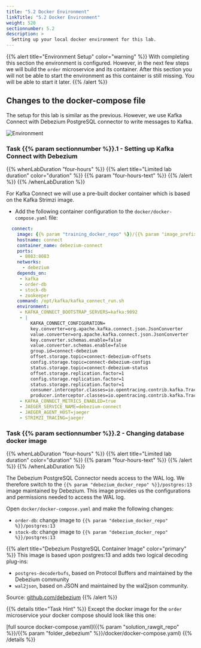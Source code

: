 ```yaml
---
title: "5.2 Docker Environment"
linkTitle: "5.2 Docker Environment"
weight: 520
sectionnumber: 5.2
description: >
  Setting up your local docker environment for this lab.
---
```


{{% alert title="Environment Setup" color="warning" %}} With completing this section the environment is configured. However,
in the next few steps we will build the `order` microservice and its container. After this section you will not be able
to start the environment as this container is still missing. You will be able to start it later. {{% /alert %}}


## Changes to the docker-compose file

The setup for this lab is similar as the previous. However, we use Kafka Connect with Debezium PostgreSQL connector to write messages to Kafka.

![Environment](../../debezium.png)


### Task {{% param sectionnumber %}}.1 - Setting up Kafka Connect with Debezium

{{% whenLabDuration "four-hours" %}}
{{% alert title="Limited lab duration" color="duration" %}} {{% param "four-hours-text" %}} {{% /alert %}}
{{% /whenLabDuration %}}

For Kafka Connect we will use a pre-built docker container which is based on the Kafka Strimzi image.

* Add the following container configuration to the `docker/docker-compose.yaml` file:

```yaml
  connect:
    image: {{% param "training_docker_repo" %}}/{{% param "image_prefix" %}}debezium-connect:latest
    hostname: connect
    container_name: debezium-connect
    ports:
     - 8083:8083
    networks:
      - debezium
    depends_on:
     - kafka
     - order-db
     - stock-db
     - zookeeper
    command: /opt/kafka/kafka_connect_run.sh
    environment:
     - KAFKA_CONNECT_BOOTSTRAP_SERVERS=kafka:9092
     - |
         KAFKA_CONNECT_CONFIGURATION=
         key.converter=org.apache.kafka.connect.json.JsonConverter
         value.converter=org.apache.kafka.connect.json.JsonConverter
         key.converter.schemas.enable=false
         value.converter.schemas.enable=false
         group.id=connect-debezium
         offset.storage.topic=connect-debezium-offsets
         config.storage.topic=connect-debezium-configs
         status.storage.topic=connect-debezium-status
         offset.storage.replication.factor=1
         config.storage.replication.factor=1
         status.storage.replication.factor=1
         consumer.interceptor.classes=io.opentracing.contrib.kafka.TracingConsumerInterceptor
         producer.interceptor.classes=io.opentracing.contrib.kafka.TracingProducerInterceptor
     - KAFKA_CONNECT_METRICS_ENABLED=true
     - JAEGER_SERVICE_NAME=debezium-connect
     - JAEGER_AGENT_HOST=jaeger
     - STRIMZI_TRACING=jaeger
```


### Task {{% param sectionnumber %}}.2 - Changing database docker image

{{% whenLabDuration "four-hours" %}}
{{% alert title="Limited lab duration" color="duration" %}} {{% param "four-hours-text" %}} {{% /alert %}}
{{% /whenLabDuration %}}

The Debezium PostgreSQL Connector needs access to the WAL log. We therefore switch to the `{{% param "debezium_docker_repo" %}}/postgres:13` image maintained by Debezium. This image provides us the configurations and permissions needed to access the WAL log.

Open `docker/docker-compose.yaml` and make the following changes:

* `order-db`: change image to `{{% param "debezium_docker_repo" %}}/postgres:13`
* `stock-db`: change image to `{{% param "debezium_docker_repo" %}}/postgres:13`

{{% alert title="Debezium PostgreSQL Container Image" color="primary" %}}
This image is based upon postgres:13 and adds two logical decoding plug-ins:

* `postgres-decoderbufs`, based on Protocol Buffers and maintained by the Debezium community
* `wal2json`, based on JSON and maintained by the wal2json community.

Source: [github.com/debezium](https://github.com/debezium/docker-images/tree/master/postgres/11)
{{% /alert %}}

{{% details title="Task Hint" %}}
Except the docker image for the `order` microservice your docker compose should look like this one:

[full source docker-compose.yaml]({{% param "solution_rawgit_repo" %}}/{{% param "folder_debezium" %}}/docker/docker-compose.yaml)
{{% /details %}}
